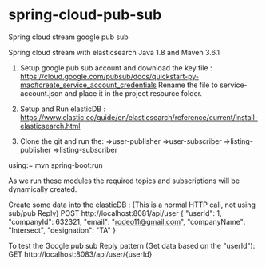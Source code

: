 # spring-cloud-pub-sub
Spring cloud stream google pub sub


Spring cloud stream with elasticsearch Java 1.8 and Maven 3.6.1
1. Setup google pub sub account and download the key file :
https://cloud.google.com/pubsub/docs/quickstart-py-mac#create_service_account_credentials
Rename the file to service-account.json and place it in the project resource folder.

2. Setup and Run elasticDB : https://www.elastic.co/guide/en/elasticsearch/reference/current/install-elasticsearch.html

3. Clone the git and run the: 
  =>user-publisher
  =>user-subscriber
  =>listing-publisher
  =>listing-subscriber

using:= mvn spring-boot:run

As we run these modules the required topics and subscriptions will be dynamically created.

Create some data into the elasticDB : (This is a normal HTTP call, not using sub/pub Reply) 
POST http://localhost:8081/api/user { "userId": 1, "companyId": 632321, "email": "rodeo11@gmail.com", "companyName": "Intersect", "designation": "TA" }

To test the Google pub sub Reply pattern (Get data based on the "userId"): GET http://localhost:8083/api/user/{userId}
